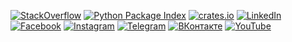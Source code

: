 [![StackOverflow](https://img.shields.io/badge/-StackOverflow-black?logo=stackoverflow)](https://stackoverflow.com/users/359730/eigenein)
[![Python Package Index](https://img.shields.io/badge/-PyPI-yellow?logo=pypi)](https://pypi.org/user/eigenein/)
[![crates.io](https://img.shields.io/badge/-crates.io-black?logo=rust)](https://crates.io/users/eigenein)
[![LinkedIn](https://img.shields.io/badge/-LinkedIn-blue?logo=linkedin)](https://www.linkedin.com/in/eigenein/)
[![Facebook](https://img.shields.io/badge/-Facebook-white?logo=facebook)](https://www.facebook.com/eigenein/)
[![Instagram](https://img.shields.io/badge/-Instagram-white?logo=instagram)](https://www.instagram.com/eigenein/)
[![Telegram](https://img.shields.io/badge/-Telegram-white?logo=telegram)](https://t.me/eigenein/)
[![ВКонтакте](https://img.shields.io/badge/-ВКонтакте-white?logo=vk)](https://vk.com/eigenein)
[![YouTube](https://img.shields.io/badge/-YouTube-red?logo=youtube)](https://www.youtube.com/channel/UCy06Z9HFm1o9zOEfhyiWMjA)
